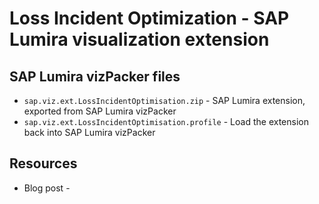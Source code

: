 Loss Incident Optimization - SAP Lumira visualization extension
=================================================

SAP Lumira vizPacker files
-----------
* `sap.viz.ext.LossIncidentOptimisation.zip` - SAP Lumira extension, exported from SAP Lumira vizPacker
* `sap.viz.ext.LossIncidentOptimisation.profile` - Load the extension back into SAP Lumira vizPacker

Resources
-----------
* Blog post - 